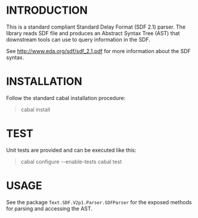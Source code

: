 # INTRODUCTION

This is a standard compliant Standard Delay Format (SDF 2.1) parser. The library reads SDF file and produces
an Abstract Syntax Tree (AST) that downstream tools can use to query information in the SDF.

See http://www.eda.org/sdf/sdf_2.1.pdf for more information about the SDF syntax.

# INSTALLATION

Follow the standard cabal installation procedure:

> cabal install

# TEST

Unit tests are provided and can be executed like this:

> cabal configure --enable-tests
> cabal test

# USAGE

See the package `Text.SDF.V2p1.Parser.SDFParser` for the exposed methods for parsing and accessing the AST.


